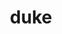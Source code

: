 ---
category: 4-letters
denotation: null
name: duke
reference_link: https://www.etymonline.com/word/duke
root_language: null
root_name: null
title: duke
type: free
word_sums:
- respelling: duke
  sum: 'Duke + '
---